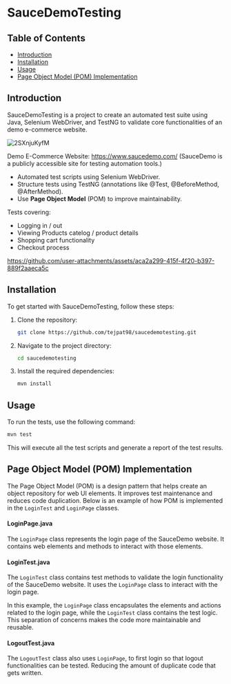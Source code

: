 # SauceDemoTesting

## Table of Contents

- [Introduction](#introduction)
- [Installation](#installation)
- [Usage](#usage)
- [Page Object Model (POM) Implementation](#page-object-model-pom-implementation)

## Introduction

SauceDemoTesting is a project to create an automated test suite using Java, Selenium WebDriver, and TestNG to validate core functionalities of an demo e-commerce website.

![2SXnjuKyfM](https://github.com/user-attachments/assets/b7edcb47-723d-4187-b3e7-59c256ee18f7)

Demo E-Commerce Website: https://www.saucedemo.com/
(SauceDemo is a publicly accessible site for testing automation tools.)

- Automated test scripts using Selenium WebDriver.
- Structure tests using TestNG (annotations like @Test, @BeforeMethod, @AfterMethod).
- Use **Page Object Model** (POM) to improve maintainability.

Tests covering:

- Logging in / out
- Viewing Products catelog / product details
- Shopping cart functionality
- Checkout process

https://github.com/user-attachments/assets/aca2a299-415f-4f20-b397-889f2aaeca5c

## Installation

To get started with SauceDemoTesting, follow these steps:

1. Clone the repository:
   ```bash
   git clone https://github.com/tejpat98/saucedemotesting.git
   ```
2. Navigate to the project directory:
   ```bash
   cd saucedemotesting
   ```
3. Install the required dependencies:
   ```bash
   mvn install
   ```

## Usage

To run the tests, use the following command:

```bash
mvn test
```

This will execute all the test scripts and generate a report of the test results.

## Page Object Model (POM) Implementation

The Page Object Model (POM) is a design pattern that helps create an object repository for web UI elements. It improves test maintenance and reduces code duplication. Below is an example of how POM is implemented in the `LoginTest` and `LoginPage` classes.

#### LoginPage.java

The `LoginPage` class represents the login page of the SauceDemo website. It contains web elements and methods to interact with those elements.

#### LoginTest.java

The `LoginTest` class contains test methods to validate the login functionality of the SauceDemo website. It uses the `LoginPage` class to interact with the login page.

In this example, the `LoginPage` class encapsulates the elements and actions related to the login page, while the `LoginTest` class contains the test logic. This separation of concerns makes the code more maintainable and reusable.

#### LogoutTest.java

The `LogoutTest` class also uses `LoginPage`, to first login so that logout functionalities can be tested. Reducing the amount of duplicate code that gets written.
